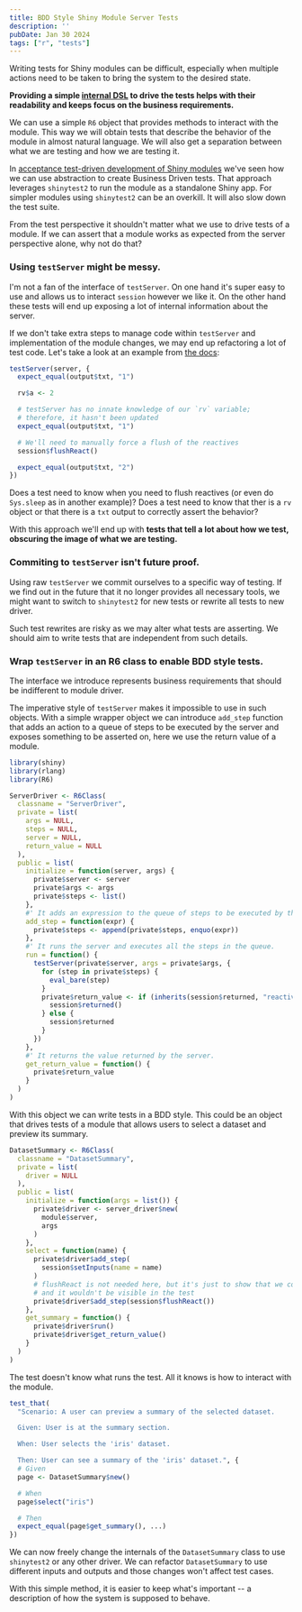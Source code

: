 ```yaml
---
title: BDD Style Shiny Module Server Tests
description: ''
pubDate: Jan 30 2024
tags: ["r", "tests"]
---
```


Writing tests for Shiny modules can be difficult, especially when multiple actions need to be taken to bring the system to the desired state.

**Providing a simple [internal DSL](https://martinfowler.com/bliki/InternalDslStyle.html) to drive the tests helps with their readability and keeps focus on the business requirements.**

We can use a simple `R6` object that provides methods to interact with the module. This way we will obtain tests that describe the behavior of the module in almost natural language. We will also get a separation between what we are testing and how we are testing it.

In [acceptance test-driven development of Shiny modules](../acceptance_test_driven_development_of_shiny_modules) we've seen how we can use abstraction to create Business Driven tests. That approach leverages `shinytest2` to run the module as a standalone Shiny app. For simpler modules using `shinytest2` can be an overkill. It will also slow down the test suite.

From the test perspective it shouldn't matter what we use to drive tests of a module. If we can assert that a module works as expected from the server perspective alone, why not do that?

### Using `testServer` might be messy.

I'm not a fan of the interface of `testServer`. On one hand it's super easy to use and allows us to interact `session` however we like it. On the other hand these tests will end up exposing a lot of internal information about the server.

If we don't take extra steps to manage code within `testServer` and implementation of the module changes, we may end up refactoring a lot of test code. Let's take a look at an example from [the docs](https://shiny.posit.co/r/articles/improve/server-function-testing/):

```r
testServer(server, {
  expect_equal(output$txt, "1")

  rv$a <- 2

  # testServer has no innate knowledge of our `rv` variable;
  # therefore, it hasn't been updated
  expect_equal(output$txt, "1")

  # We'll need to manually force a flush of the reactives
  session$flushReact()

  expect_equal(output$txt, "2")
})
```

Does a test need to know when you need to flush reactives (or even do `Sys.sleep` as in another example)? Does a test need to know that ther is a `rv` object or that there is a `txt` output to correctly assert the behavior?

With this approach we'll end up with **tests that tell a lot about how we test, obscuring the image of what we are testing.**

### Commiting to `testServer` isn't future proof.

Using raw `testServer` we commit ourselves to a specific way of testing. If we find out in the future that it no longer provides all necessary tools, we might want to switch to  `shinytest2` for new tests or rewrite all tests to new driver.

Such test rewrites are risky as we may alter what tests are asserting. We should aim to write tests that are independent from such details.

### Wrap `testServer` in an R6 class to enable BDD style tests.

The interface we introduce represents business requirements that should be indifferent to module driver.

The imperative style of `testServer` makes it impossible to use in such objects. With a simple wrapper object we can introduce `add_step` function that adds an action to a queue of steps to be executed by the server and exposes something to be asserted on, here we use the return value of a module.

```r
library(shiny)
library(rlang)
library(R6)

ServerDriver <- R6Class(
  classname = "ServerDriver",
  private = list(
    args = NULL,
    steps = NULL,
    server = NULL,
    return_value = NULL
  ),
  public = list(
    initialize = function(server, args) {
      private$server <- server
      private$args <- args
      private$steps <- list()
    },
    #' It adds an expression to the queue of steps to be executed by the server.
    add_step = function(expr) {
      private$steps <- append(private$steps, enquo(expr))
    },
    #' It runs the server and executes all the steps in the queue.
    run = function() {
      testServer(private$server, args = private$args, {
        for (step in private$steps) {
          eval_bare(step)
        }
        private$return_value <- if (inherits(session$returned, "reactive")) {
          session$returned()
        } else {
          session$returned
        }
      })
    },
    #' It returns the value returned by the server.
    get_return_value = function() {
      private$return_value
    }
  )
)
```

With this object we can write tests in a BDD style. This could be an object that drives tests of a module that allows users to select a dataset and preview its summary.

```r
DatasetSummary <- R6Class(
  classname = "DatasetSummary",
  private = list(
    driver = NULL
  ),
  public = list(
    initialize = function(args = list()) {
      private$driver <- server_driver$new(
        module$server,
        args
      )
    },
    select = function(name) {
      private$driver$add_step(
        session$setInputs(name = name)
      )
      # flushReact is not needed here, but it's just to show that we could add it here
      # and it wouldn't be visible in the test
      private$driver$add_step(session$flushReact())
    },
    get_summary = function() {
      private$driver$run()
      private$driver$get_return_value()
    }
  )
)
```

The test doesn't know what runs the test. All it knows is how to interact with the module.

```r
test_that(
  "Scenario: A user can preview a summary of the selected dataset.

  Given: User is at the summary section.

  When: User selects the 'iris' dataset.

  Then: User can see a summary of the 'iris' dataset.", {
  # Given
  page <- DatasetSummary$new()

  # When
  page$select("iris")

  # Then
  expect_equal(page$get_summary(), ...)
})
```

We can now freely change the internals of the `DatasetSummary` class to use `shinytest2` or any other driver. We can refactor `DatasetSummary` to use different inputs and outputs and those changes won't affect test cases.

With this simple method, it is easier to keep what's important -- a description of how the system is supposed to behave.

